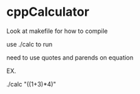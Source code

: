 # cppCalculator

Look at makefile for how to compile 

use ./calc to run

need to use quotes and parends on equation

EX.

./calc "((1+3)*4)"
